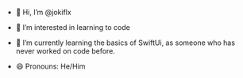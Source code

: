 - 👋 Hi, I’m @jokiflx
- 👀 I’m interested in learning to code
- 🌱 I’m currently learning the basics of SwiftUi, as someone who has never worked on code before. 

- 😄 Pronouns: He/Him


<!---
jokiflx/jokiflx is a ✨ special ✨ repository because its `README.md` (this file) appears on your GitHub profile.
You can click the Preview link to take a look at your changes.
--->
